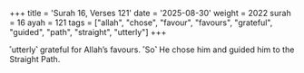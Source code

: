 +++
title = 'Surah 16, Verses 121'
date = '2025-08-30'
weight = 2022
surah = 16
ayah = 121
tags = ["allah", "chose", "favour", "favours", "grateful", "guided", "path", "straight", "utterly"]
+++

˹utterly˺ grateful for Allah’s favours. ˹So˺ He chose him and guided him to the Straight Path.